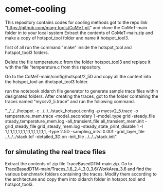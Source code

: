 # comet-cooling
This repository contains codes for cooling methods 
got to the repo link "https://github.com/marg-tools/CoMeT.git" and clone the CoMeT-main folder in to your local system
Extract the contents of CoMeT-main.zip and make a copy of hotspot_tool folder and name it hotspot_tool3.

first of all run the command "make" inside the hotspot_tool and hotspot_tool3 folders.

Delete the file temperature.c from the folder hotspot_tool3 and replace it with the file "temperature.c from this repository.

Go to the CoMeT-main/config/hotspot/2_5D and copy all the content into the hotspot_tool an dhotspot_tool3 folder.

run the notebook oldarch file generator to generate sample trace files within  designated folders. After creating the traces, got to the folder containing the traces named "mycsv2_5.trace" and run the following command.


"../../../hotspot -c ../../../stack_hotspot.config -p mycsv2_5.trace -o temperature_mem.trace -model_secondary 1 -model_type grid -steady_file steady_temperature_mem.log -all_transient_file all_transient_mem.init -grid_steady_file grid_steady_mem.log -steady_state_print_disable 1 -l 1,1,1,1,1,1,1,1,1,1,1,1,1,1,1,1, -type 2.5D -sampling_intvl 0.001 -grid_layer_file ../../../stack.lcf -detailed_3D on -init_file ../../../stack.init"


## for simulating the real trace files

Extract the contents of zip file TraceBasedDTM-main.zip. Go to TraceBasedDTM-main/Traces_1.8_2.4_3.0_3.6/WorkArea_3.6 and find the various benchmark folders containing the traces. Modify them according to the architecture and copy them into oldarch folder in hotspot_tool and hotspot_tool3. 


